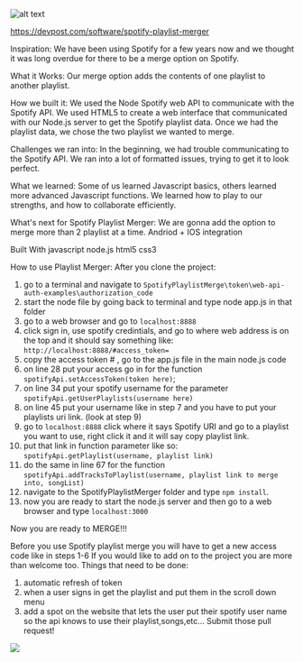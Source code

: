 ![alt text](https://home-assistant.io/images/supported_brands/spotify.png)

https://devpost.com/software/spotify-playlist-merger

Inspiration:
We have been using Spotify for a few years now and we thought it was long overdue for there to be a merge option on Spotify.

What it Works:
Our merge option adds the contents of one playlist to another playlist.

How we built it:
We used the Node Spotify web API to communicate with the Spotify API. We used HTML5 to create a web interface that communicated with our Node.js server to get the Spotify playlist data. Once we had the playlist data, we chose the two playlist we wanted to merge.

Challenges we ran into:
In the beginning, we had trouble communicating to the Spotify API. We ran into a lot of formatted issues, trying to get it to look perfect.

What we learned:
Some of us learned Javascript basics, others learned more advanced Javascript functions. We learned how to play to our strengths, and how to collaborate efficiently.

What's next for Spotify Playlist Merger:
We are gonna add the option to merge more than 2 playlist at a time.
Andriod + IOS integration

Built With
javascript
node.js
html5
css3

How to use Playlist Merger:
   After you clone the project:
1) go to a terminal and navigate to `SpotifyPlaylistMerge\token\web-api-auth-examples\authorization_code`
2) start the node file by going back to terminal and type node app.js in that folder
3) go to a web browser and go to `localhost:8888`
4) click sign in, use spotify credintials, and go to where web address is on the top and it should say 
   something like: `http://localhost:8888/#access_token=` 
5) copy the access token # , go to the app.js file in the main node.js code
6) on line 28 put your access go in for the function `spotifyApi.setAccessToken(token here)`;
7) on line 34 put your spotify username for the parameter `spotifyApi.getUserPlaylists(username here)`
8) on line 45 put your username like in step 7 and you have to put your playlists uri link. (look at step 9)
9) go to `localhost:8888` click where it says Spotify URI and go to a playlist you want to use, right click it and it will say copy          playlist link. 
10) put that link in function parameter like so: `spotifyApi.getPlaylist(username, playlist link)`
11) do the same in line 67 for the function `spotifyApi.addTracksToPlaylist(username, playlist link to merge into, songList)`
12) navigate to the SpotifyPlaylistMerger folder and type `npm install`.
13) now you are ready to start the node.js server and then go to a web browser and type `localhost:3000`

Now you are ready to MERGE!!!

Before you use Spotify playlist merge you will have to get a new access code like in steps 1-6
If you would like to add on to the project you are more than welcome too. 
Things that need to be done: 
1) automatic refresh of token
2) when a user signs in get the playlist and put them in the scroll down menu
3) add a spot on the website that lets the user put their spotify user name so the api knows to use their playlist,songs,etc... 
Submit those pull request!

![](https://thumbs.gfycat.com/BetterAmpleHamster-max-1mb.gif)

